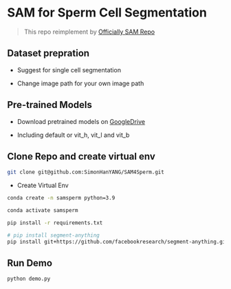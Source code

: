 # SAM for Sperm Cell Segmentation

> This repo reimplement by [Officially SAM Repo](https://github.com/facebookresearch/segment-anything)

## Dataset prepration

- Suggest for single cell segmentation

- Change image path for your own image path

## Pre-trained Models

- Download pretrained models on [GoogleDrive](https://cuhko365-my.sharepoint.com/:f:/g/personal/223010087_link_cuhk_edu_cn/EjIVHv5WBxVBsqJ9xa-Q9KEBZ2jV2N7VphbiDA-R1-2Xiw?e=HrUdPb)

- Including default or vit_h, vit_l and vit_b

## Clone Repo and create virtual env

```bash
git clone git@github.com:SimonHanYANG/SAM4Sperm.git
```

- Create Virtual Env
```bash
conda create -n samsperm python=3.9

conda activate samsperm

pip install -r requirements.txt

# pip install segment-anything
pip install git+https://github.com/facebookresearch/segment-anything.git
```

## Run Demo

```bash
python demo.py
```
